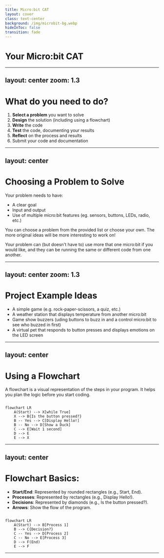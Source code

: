 ```yaml
---
title: Micro:bit CAT
layout: cover
class: text-center
background: /img/microbit-bg.webp
hideInToc: false
transition: fade
---
```


# Your Micro:bit CAT

---
layout: center
zoom: 1.3
---

# What do you need to do?

1. **Select a problem** you want to solve
2. **Design** the solution (including using a flowchart)
3. **Write** the code
4. **Test** the code, documenting your results
5. **Reflect** on the process and results
6. Submit your code and documentation

---
layout: center
---

# Choosing a Problem to Solve

Your problem needs to have: 

- A clear goal
- Input and output
- Use of multiple micro:bit features (eg. sensors, buttons, LEDs, radio, etc.)

You can choose a problem from the provided list or choose your own. The more original ideas will be more interesting to work on!

Your problem can (but doesn't have to) use more that one micro:bit if you would like, and they can be running the same or different code from one another. 

---
layout: center
zoom: 1.3
---

# Project Example Ideas

- A simple game (e.g. rock-paper-scissors, a quiz, etc.)
- A weather station that displays temperature from another micro:bit
- Game show buzzers (uding buttons to buzz in and a control micro:bit to see who buzzed in first)
- A virtual pet that responds to button presses and displays emotions on the LED screen

---
layout: center
---

# Using a Flowchart

A flowchart is a visual representation of the steps in your program. It helps you plan the logic before you start coding.

```mermaid

flowchart LR
    A(Start) --> X[while True]
    X --> B{Is the button pressed?}
    B -- Yes --> C[Display Hello!]
    B -- No --> D[Show a Duck]
    C --> E[Wait 1 second]
    D --> E
    E --> X
```

---
layout: center
---

# Flowchart Basics:

- **Start/End**: Represented by rounded rectangles (e.g., Start, End).
- **Processes**: Represented by rectangles (e.g., Display Hello!).
- **Decisions**: Represented by diamonds (e.g., Is the button pressed?).
- **Arrows**: Show the flow of the program.

```mermaid

flowchart LR
    A(Start) --> B[Process 1]
    B --> C{Decision?}
    C -- Yes --> D[Process 2]
    C -- No --> E[Process 3]
    D --> F(End)
    E --> F

```
---